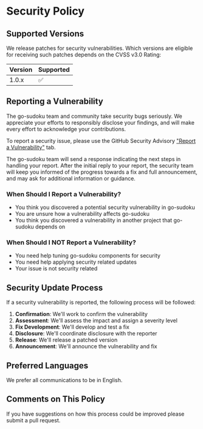 # Security Policy

## Supported Versions

We release patches for security vulnerabilities. Which versions are eligible for receiving such patches depends on the CVSS v3.0 Rating:

| Version | Supported          |
| ------- | ------------------ |
| 1.0.x   | :white_check_mark: |

## Reporting a Vulnerability

The go-sudoku team and community take security bugs seriously. We appreciate your efforts to responsibly disclose your findings, and will make every effort to acknowledge your contributions.

To report a security issue, please use the GitHub Security Advisory ["Report a Vulnerability"](https://github.com/rumendamyanov/go-sudoku/security/advisories/new) tab.

The go-sudoku team will send a response indicating the next steps in handling your report. After the initial reply to your report, the security team will keep you informed of the progress towards a fix and full announcement, and may ask for additional information or guidance.

### When Should I Report a Vulnerability?

- You think you discovered a potential security vulnerability in go-sudoku
- You are unsure how a vulnerability affects go-sudoku
- You think you discovered a vulnerability in another project that go-sudoku depends on

### When Should I NOT Report a Vulnerability?

- You need help tuning go-sudoku components for security
- You need help applying security related updates
- Your issue is not security related

## Security Update Process

If a security vulnerability is reported, the following process will be followed:

1. **Confirmation**: We'll work to confirm the vulnerability
2. **Assessment**: We'll assess the impact and assign a severity level
3. **Fix Development**: We'll develop and test a fix
4. **Disclosure**: We'll coordinate disclosure with the reporter
5. **Release**: We'll release a patched version
6. **Announcement**: We'll announce the vulnerability and fix

## Preferred Languages

We prefer all communications to be in English.

## Comments on This Policy

If you have suggestions on how this process could be improved please submit a pull request.
